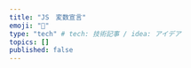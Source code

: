 ```yaml
---
title: "JS　変数宣言"
emoji: "📝"
type: "tech" # tech: 技術記事 / idea: アイデア
topics: []
published: false
---
```

